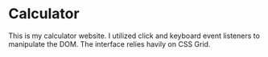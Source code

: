 # Calculator

This is my calculator website. I utilized click and keyboard event listeners to manipulate the DOM. The interface relies havily on CSS Grid.

